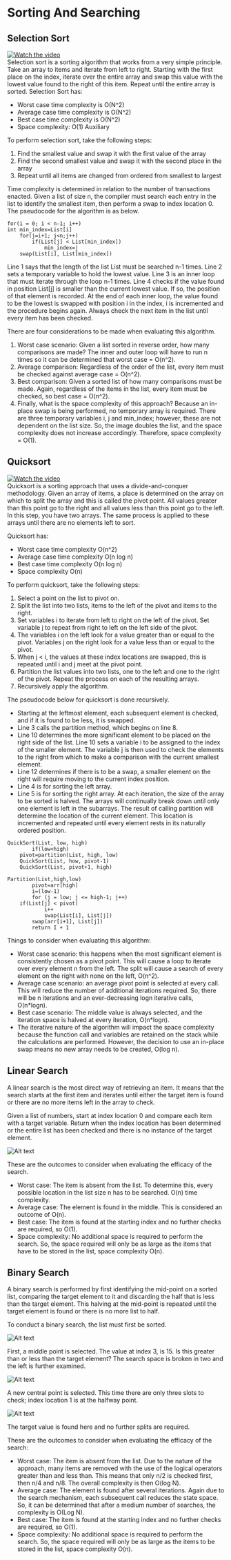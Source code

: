 # Sorting And Searching
## Selection Sort
[![Watch the video](/Week-3/Images/SelectionSort.png)](https://www.youtube.com/watch?v=g-PGLbMth_g)
<br>
Selection sort is a sorting algorithm that works from a very simple principle. Take an array to items and iterate from left to right. Starting with the first place on the index, iterate over the entire array and swap this value with the lowest value found to the right of this item. Repeat until the entire array is sorted. 
Selection Sort has:
- Worst case time complexity is O(N^2)
- Average case time complexity is O(N^2)
- Best case time complexity is O(N^2)
- Space complexity: O(1) Auxiliary

To perform selection sort, take the following steps:
1. Find the smallest value and swap it with the first value of the array 
2. Find the second smallest value and swap it with the second place in the array 
3. Repeat until all items are changed from ordered from smallest to largest

Time complexity is determined in relation to the number of transactions enacted. Given a list of size n, the compiler must search each entry in the list to identify the smallest item, then perform a swap to index location 0. The pseudocode for the algorithm is as below.
```
for(i = 0; i < n-1; i++)
int min_index=List[i]
    for(j=i+1; j<n;j++)
        if(List[j] < List[min_index])
            min_index=j 
    swap(List[i], List[min_index])
```
 Line 1 says that the length of the list List must be searched n-1 times. Line 2 sets a temporary variable to hold the lowest value. Line 3 is an inner loop that must iterate through the loop n-1 times. Line 4 checks if the value found in position List[j] is smaller than the current lowest value. If so, the position of that element is recorded. At the end of each inner loop, the value found to be the lowest is swapped with position i in the index, i is incremented and the procedure begins again. Always check the next item in the list until every item has been checked. 

There are four considerations to be made when evaluating this algorithm.
1. Worst case scenario: Given a list sorted in reverse order, how many comparisons are made? The inner and outer loop will have to run n times so it can be determined that worst case = O(n^2).
2. Average comparison: Regardless of the order of the list, every item must be checked against average case = O(n^2). 
3. Best comparison: Given a sorted list of how many comparisons must be made. Again, regardless of the items in the list, every item must be checked, so best case = O(n^2).
4. Finally, what is the space complexity of this approach? Because an in-place swap is being performed, no temporary array is required. There are three temporary variables i, j and min_index; however, these are not dependent on the list size. So, the image doubles the list, and the space complexity does not increase accordingly. Therefore, space complexity = O(1). 

## Quicksort
[![Watch the video](/Week-3/Images/Quicksort.png)](https://www.youtube.com/watch?v=qlXDoaZ2FqI)
<br>
Quicksort is a sorting approach that uses a divide-and-conquer methodology. Given an array of items, a place is determined on the array on which to split the array and this is called the pivot point. All values greater than this point go to the right and all values less than this point go to the left. In this step, you have two arrays. The same process is applied to these arrays until there are no elements left to sort. 

Quicksort has:  
- Worst case time complexity O(n^2)
- Average case time complexity O(n log n)
- Best case time complexity O(n log n) 
- Space complexity O(n)

To perform quicksort, take the following steps: 
1. Select a point on the list to pivot on. 
2. Split the list into two lists, items to the left of the pivot and items to the right. 
3. Set variables i to iterate from left to right on the left of the pivot. Set variable j to repeat from right to left on the left side of the pivot.
4. The variables i on the left look for a value greater than or equal to the pivot. Variables j on the right look for a value less than or equal to the pivot.  
5. When j < i, the values at these index locations are swapped, this is repeated until i and j meet at the pivot point. 
6. Partition the list values into two lists, one to the left and one to the right of the pivot. Repeat the process on each of the resulting arrays. 
7. Recursively apply the algorithm. 

The pseudocode below for quicksort is done recursively.
- Starting at the leftmost element, each subsequent element is checked, and if it is found to be less, it is swapped. 
- Line 3 calls the partition method, which begins on line 8. 
- Line 10 determines the more significant element to be placed on the right side of the list. Line 10 sets a variable i to be assigned to the index of the smaller element. The variable j is then used to check the elements to the right from which to make a comparison with the current smallest element. 
- Line 12 determines if there is to be a swap, a smaller element on the right will require moving to the current index position.
- Line 4 is for sorting the left array. 
- Line 5 is for sorting the right array. At each iteration, the size of the array to be sorted is halved. The arrays will continually break down until only one element is left in the subarrays. The result of calling partition will determine the location of the current element. This location is incremented and repeated until every element rests in its naturally ordered position.      
```
QuickSort(List, low, high)
        if(low<high) 
	pivot=partition(List, high, low)
	QuickSort(List, how, pivot-1)
	QuickSort(List, pivot+1, high) 

Partition(List,high,low)
        pivot=arr[high]
        i=(low-1)
        for (j = low; j <= high-1; j++) 
	if(List[j] < pivot)
	        i++
	        swap(List[i], List[j]) 
        swap(arr[i+1], List[j]) 
        return I + 1 
```

Things to consider when evaluating this algorithm: 
- Worst case scenario: this happens when the most significant element is consistently chosen as a pivot point. This will cause a loop to iterate over every element n from the left. The split will cause a search of every element on the right with none on the left, O(n^2). 
- Average case scenario: an average pivot point is selected at every call. This will reduce the number of additional iterations required. So, there will be n iterations and an ever-decreasing logn iterative calls, O(n*logn). 
- Best case scenario: The middle value is always selected, and the iteration space is halved at every iteration, O(n*logn).
- The iterative nature of the algorithm will impact the space complexity because the function call and variables are retained on the stack while the calculations are performed. However, the decision to use an in-place swap means no new array needs to be created, O(log n).

## Linear Search
A linear search is the most direct way of retrieving an item. It means that the search starts at the first item and iterates until either the target item is found or there are no more items left in the array to check. 

Given a list of numbers, start at index location 0 and compare each item with a target variable. Return when the index location has been determined or the entire list has been checked and there is no instance of the target element.

![Alt text](../Week-3/Images/LinearSearch.png)

These are the outcomes to consider when evaluating the efficacy of the search. 
- Worst case: The item is absent from the list. To determine this, every possible location in the list size n has to be searched. O(n) time complexity.
- Average case: The element is found in the middle. This is considered an outcome of O(n).
- Best case: The item is found at the starting index and no further checks are required, so O(1).
- Space complexity: No additional space is required to perform the search. So, the space required will only be as large as the items that have to be stored in the list, space complexity O(n).

## Binary Search
A binary search is performed by first identifying the mid-point on a sorted list, comparing the target element to it and discarding the half that is less than the target element. This halving at the mid-point is repeated until the target element is found or there is no more list to half. 

To conduct a binary search, the list must first be sorted.

![Alt text](../Week-3/Images/BinarySearchP1.png)

First, a middle point is selected. The value at index 3, is 15. Is this greater than or less than the target element? The search space is broken in two and the left is further examined. 

![Alt text](../Week-3/Images/BinarySearchP2.png)

A new central point is selected. This time there are only three slots to check; index location 1 is at the halfway point. 


![Alt text](../Week-3/Images/BinarySearchP3.png)

The target value is found here and no further splits are required. 

These are the outcomes to consider when evaluating the efficacy of the search: 
- Worst case: The item is absent from the list. Due to the nature of the approach, many items are removed with the use of the logical operators greater than and less than. This means that only n/2 is checked first, then n/4 and n/8. The overall complexity is then O(log N).  
- Average case: The element is found after several iterations. Again due to the search mechanism, each subsequent call reduces the state space. So, it can be determined that after a medium number of searches, the complexity is O(Log N). 
- Best case: The item is found at the starting index and no further checks are required, so O(1).
- Space complexity: No additional space is required to perform the search. So, the space required will only be as large as the items to be stored in the list, space complexity O(n).